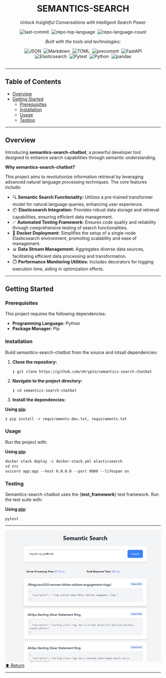 <div id="top" class="">

<div align="center" class="text-center">
<h1>SEMANTICS-SEARCH</h1>
<p><em>Unlock Insightful Conversations with Intelligent Search Power</em></p>

<img alt="last-commit" src="https://img.shields.io/github/last-commit/vKrypto/semantics-search-chatbot?style=flat&amp;logo=git&amp;logoColor=white&amp;color=0080ff" class="inline-block mx-1" style="margin: 0px 2px;">
<img alt="repo-top-language" src="https://img.shields.io/github/languages/top/vKrypto/semantics-search-chatbot?style=flat&amp;color=0080ff" class="inline-block mx-1" style="margin: 0px 2px;">
<img alt="repo-language-count" src="https://img.shields.io/github/languages/count/vKrypto/semantics-search-chatbot?style=flat&amp;color=0080ff" class="inline-block mx-1" style="margin: 0px 2px;">
<p><em>Built with the tools and technologies:</em></p>
<img alt="JSON" src="https://img.shields.io/badge/JSON-000000.svg?style=flat&amp;logo=JSON&amp;logoColor=white" class="inline-block mx-1" style="margin: 0px 2px;">
<img alt="Markdown" src="https://img.shields.io/badge/Markdown-000000.svg?style=flat&amp;logo=Markdown&amp;logoColor=white" class="inline-block mx-1" style="margin: 0px 2px;">
<img alt="TOML" src="https://img.shields.io/badge/TOML-9C4121.svg?style=flat&amp;logo=TOML&amp;logoColor=white" class="inline-block mx-1" style="margin: 0px 2px;">
<img alt="precommit" src="https://img.shields.io/badge/precommit-FAB040.svg?style=flat&amp;logo=pre-commit&amp;logoColor=black" class="inline-block mx-1" style="margin: 0px 2px;">
<img alt="FastAPI" src="https://img.shields.io/badge/FastAPI-009688.svg?style=flat&amp;logo=FastAPI&amp;logoColor=white" class="inline-block mx-1" style="margin: 0px 2px;">
<br>
<img alt="Elasticsearch" src="https://img.shields.io/badge/Elasticsearch-005571.svg?style=flat&amp;logo=Elasticsearch&amp;logoColor=white" class="inline-block mx-1" style="margin: 0px 2px;">
<img alt="Pytest" src="https://img.shields.io/badge/Pytest-0A9EDC.svg?style=flat&amp;logo=Pytest&amp;logoColor=white" class="inline-block mx-1" style="margin: 0px 2px;">
<img alt="Python" src="https://img.shields.io/badge/Python-3776AB.svg?style=flat&amp;logo=Python&amp;logoColor=white" class="inline-block mx-1" style="margin: 0px 2px;">
<img alt="pandas" src="https://img.shields.io/badge/pandas-150458.svg?style=flat&amp;logo=pandas&amp;logoColor=white" class="inline-block mx-1" style="margin: 0px 2px;">
</div>
<br>
<hr>
<h2>Table of Contents</h2>
<ul class="list-disc pl-4 my-0">
<li class="my-0"><a href="#overview">Overview</a></li>
<li class="my-0"><a href="#getting-started">Getting Started</a>
<ul class="list-disc pl-4 my-0">
<li class="my-0"><a href="#prerequisites">Prerequisites</a></li>
<li class="my-0"><a href="#installation">Installation</a></li>
<li class="my-0"><a href="#usage">Usage</a></li>
<li class="my-0"><a href="#testing">Testing</a></li>
</ul>
</li>
</ul>
<hr>
<h2>Overview</h2>
<p>Introducing <strong>semantics-search-chatbot</strong>, a powerful developer tool designed to enhance search capabilities through semantic understanding.</p>
<p><strong>Why semantics-search-chatbot?</strong></p>
<p>This project aims to revolutionize information retrieval by leveraging advanced natural language processing techniques. The core features include:</p>
<ul class="list-disc pl-4 my-0">
<li class="my-0">🔍 <strong>Semantic Search Functionality:</strong> Utilizes a pre-trained transformer model for natural language queries, enhancing user experience.</li>
<li class="my-0">📦 <strong>Elasticsearch Integration:</strong> Provides robust data storage and retrieval capabilities, ensuring efficient data management.</li>
<li class="my-0">✅ <strong>Automated Testing Framework:</strong> Ensures code quality and reliability through comprehensive testing of search functionalities.</li>
<li class="my-0">🐳 <strong>Docker Deployment:</strong> Simplifies the setup of a single-node Elasticsearch environment, promoting scalability and ease of management.</li>
<li class="my-0">📊 <strong>Data Stream Management:</strong> Aggregates diverse data sources, facilitating efficient data processing and transformation.</li>
<li class="my-0">⏱️ <strong>Performance Monitoring Utilities:</strong> Includes decorators for logging execution time, aiding in optimization efforts.</li>
</ul>
<hr>
<h2>Getting Started</h2>
<h3>Prerequisites</h3>
<p>This project requires the following dependencies:</p>
<ul class="list-disc pl-4 my-0">
<li class="my-0"><strong>Programming Language:</strong> Python</li>
<li class="my-0"><strong>Package Manager:</strong> Pip</li>
</ul>
<h3>Installation</h3>
<p>Build semantics-search-chatbot from the source and intsall dependencies:</p>
<ol>
<li class="my-0">
<p><strong>Clone the repository:</strong></p>
<pre><code class="language-sh">❯ git clone https://github.com/vKrypto/semantics-search-chatbot
</code></pre>
</li>
<li class="my-0">
<p><strong>Navigate to the project directory:</strong></p>
<pre><code class="language-sh">❯ cd semantics-search-chatbot
</code></pre>
</li>
<li class="my-0">
<p><strong>Install the dependencies:</strong></p>
</li>
</ol>
<p><strong>Using <a href="https://pypi.org/project/pip/">pip</a>:</strong></p>
<pre><code class="language-sh">❯ pip install -r requirements-dev.txt, requirements.txt
</code></pre>
<h3>Usage</h3>
<p>Run the project with:</p>
<p><strong>Using <a href="https://pypi.org/project/pip/">pip</a>:</strong></p>
<pre><code class="language-sh">docker stack deploy -c docker-stack.yml elasticsearch
cd src
uvicorn app:app --host 0.0.0.0 --port 8000 --lifespan on
</code></pre>
<h3>Testing</h3>
<p>Semantics-search-chatbot uses the {<strong>test_framework</strong>} test framework. Run the test suite with:</p>
<p><strong>Using <a href="https://pypi.org/project/pip/">pip</a>:</strong></p>
<pre><code class="language-sh">pytest
</code></pre>

<hr>
<img src="./assets/semantics_search.png">
<div align="left" class=""><a href="#top">⬆ Return</a></div>
<hr></div>
